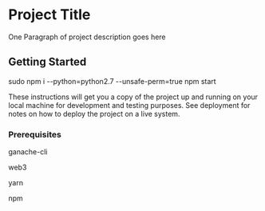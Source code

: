 # Project Title

One Paragraph of project description goes here

## Getting Started

sudo npm i --python=python2.7 --unsafe-perm=true
npm start

These instructions will get you a copy of the project up and running on your local machine for development and testing purposes. See deployment for notes on how to deploy the project on a live system.

### Prerequisites

ganache-cli

web3

yarn

npm

